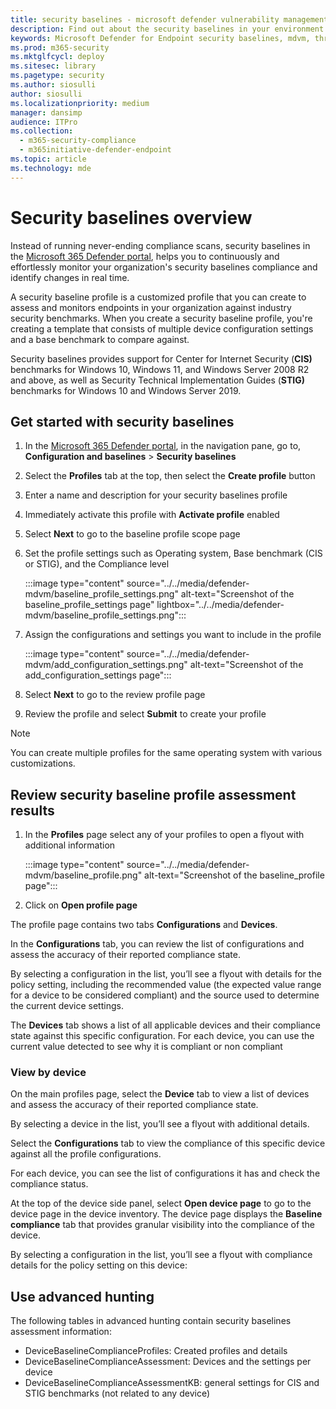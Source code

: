 ```yaml
---
title: security baselines - microsoft defender vulnerability management
description: Find out about the security baselines in your environment
keywords: Microsoft Defender for Endpoint security baselines, mdvm, threat & vulnerability management
ms.prod: m365-security
ms.mktglfcycl: deploy
ms.sitesec: library
ms.pagetype: security
ms.author: siosulli
author: siosulli
ms.localizationpriority: medium
manager: dansimp
audience: ITPro
ms.collection:
  - m365-security-compliance
  - m365initiative-defender-endpoint
ms.topic: article
ms.technology: mde
---
```


# Security baselines overview

Instead of running never-ending compliance scans, security baselines in the [Microsoft 365 Defender portal](https://security.microsoft.com), helps you to continuously and effortlessly monitor your organization's security baselines compliance and identify changes in real time.

A security baseline profile is a customized profile that you can create to assess and monitors endpoints in your organization against industry security benchmarks. When you create a security baseline profile, you're creating a template that consists of multiple device configuration settings and a base benchmark to compare against.

Security baselines provides support for Center for Internet Security (**CIS)** benchmarks for Windows 10, Windows 11, and Windows Server 2008 R2 and above, as well as Security Technical Implementation Guides (**STIG)** benchmarks for Windows 10 and Windows Server 2019.

## Get started with security baselines

1. In the [Microsoft 365 Defender portal](https://security.microsoft.com), in the navigation pane, go to, **Configuration and baselines** > **Security baselines**
2. Select the **Profiles** tab at the top, then select the **Create profile** button
3. Enter a name and description for your security baselines profile
4. Immediately activate this profile with **Activate profile** enabled
5. Select **Next** to go to the baseline profile scope page
6. Set the profile settings such as Operating system, Base benchmark (CIS or STIG), and the Compliance level

   :::image type="content" source="../../media/defender-mdvm/baseline_profile_settings.png" alt-text="Screenshot of the baseline_profile_settings page" lightbox="../../media/defender-mdvm/baseline_profile_settings.png":::

7. Assign the configurations and settings you want to include in the profile

   :::image type="content" source="../../media/defender-mdvm/add_configuration_settings.png" alt-text="Screenshot of the add_configuration_settings page":::

8. Select **Next** to go to the review profile page
9. Review the profile and select **Submit** to create your profile

> [!Note]
> You can create multiple profiles for the same operating system with various customizations.

## Review security baseline profile assessment results

1. In the **Profiles** page select any of your profiles to open a flyout with additional information

   :::image type="content" source="../../media/defender-mdvm/baseline_profile.png" alt-text="Screenshot of the baseline_profile page":::

2. Click on **Open profile page**

The profile page contains two tabs **Configurations** and **Devices**.

In the **Configurations** tab, you can review the list of configurations and assess the accuracy of their reported compliance state.

By selecting a configuration in the list, you’ll see a flyout with details for the policy setting, including the recommended value (the expected value range for a device to be considered compliant) and the source used to determine the current device settings.

The **Devices** tab shows a list of all applicable devices and their compliance state against this specific configuration. For each device, you can use the current value detected to see why it is compliant or non compliant

### View by device

On the main profiles page, select the **Device** tab to view a list of devices and assess the accuracy of their reported compliance state.

By selecting a device in the list, you’ll see a flyout with additional details.  

Select the **Configurations** tab to view the compliance of this specific device against all the profile configurations.

For each device, you can see the list of configurations it has and check the compliance status.  

At the top of the device side panel, select **Open device page** to go to the device page in the device inventory. The device page displays the **Baseline compliance** tab that provides granular visibility into the compliance of the device.

By selecting a configuration in the list, you’ll see a flyout with compliance details for the policy setting on this device:

## Use advanced hunting

The following tables in advanced hunting contain security baselines assessment information:  

- DeviceBaselineComplianceProfiles: Created profiles and details
- DeviceBaselineComplianceAssessment: Devices and the settings per device  
- DeviceBaselineComplianceAssessmentKB: general settings for CIS and STIG benchmarks (not related to any device)
